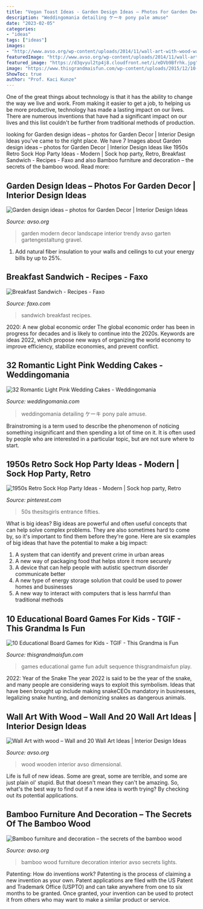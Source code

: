 ```yaml
---
title: "Vegan Toast Ideas - Garden Design Ideas – Photos For Garden Decor"
description: "Weddingomania detailing ケーキ pony pale amuse"
date: "2023-02-05"
categories:
- "ideas"
tags: ["ideas"]
images:
- "http://www.avso.org/wp-content/uploads/2014/11/wall-art-with-wood-wall-and-20-wall-art-ideas-1415701149.jpg"
featuredImage: "http://www.avso.org/wp-content/uploads/2014/11/wall-art-with-wood-wall-and-20-wall-art-ideas-1415701149.jpg"
featured_image: "https://d3qvyul2tp4j8.cloudfront.net/i/eDVb9Bfrhk.jpg"
image: "https://www.thisgrandmaisfun.com/wp-content/uploads/2015/12/10-educational-board-games-for-kids-1.jpg"
ShowToc: true
author: "Prof. Kaci Kunze"
---
```



One of the great things about technology is that it has the ability to change the way we live and work. From making it easier to get a job, to helping us be more productive, technology has made a lasting impact on our lives. There are numerous inventions that have had a significant impact on our lives and this list couldn't be further from traditional methods of production.

	

		
looking for Garden design ideas – photos for Garden Decor | Interior Design Ideas you've came to the right place. We have 7 Images about Garden design ideas – photos for Garden Decor | Interior Design Ideas like 1950s Retro Sock Hop Party Ideas - Modern | Sock hop party, Retro, Breakfast Sandwich - Recipes - Faxo and also Bamboo furniture and decoration – the secrets of the bamboo wood. Read more:
		
    
## Garden Design Ideas – Photos For Garden Decor | Interior Design Ideas

<img loading=lazy src="http://www.avso.org/wp-content/uploads/2014/11/garden-design-ideas-photos-for-garden-decor-1415699180.jpg" onerror="this.onerror=null;this.src='https://tse3.mm.bing.net/th?id=OIP.0lhPYSelw8ca63hxsNxl4AHaLG&amp;pid=15.1';" alt="Garden design ideas – photos for Garden Decor | Interior Design Ideas">

_Source: avso.org_

>garden modern decor landscape interior trendy avso garten gartengestaltung gravel. 

	

1. Add natural fiber insulation to your walls and ceilings to cut your energy bills by up to 25%.

    
## Breakfast Sandwich - Recipes - Faxo

<img loading=lazy src="https://d3qvyul2tp4j8.cloudfront.net/i/eDVb9Bfrhk.jpg" onerror="this.onerror=null;this.src='https://tse4.mm.bing.net/th?id=OIP.4E7RgG2uCummmrkbgj-zJAAAAA&amp;pid=15.1';" alt="Breakfast Sandwich - Recipes - Faxo">

_Source: faxo.com_

>sandwich breakfast recipes. 

	

2020: A new global economic order
The global economic order has been in progress for decades and is likely to continue into the 2020s. Keywords are ideas 2022, which propose new ways of organizing the world economy to improve efficiency, stabilize economies, and prevent conflict.

    
## 32 Romantic Light Pink Wedding Cakes - Weddingomania

<img loading=lazy src="https://i.weddingomania.com/32-romantic-light-pink-wedding-cakes-30-500x682.jpg" onerror="this.onerror=null;this.src='https://tse1.mm.bing.net/th?id=OIP.kUkHndZvpV4Eo580xtA9gwHaKG&amp;pid=15.1';" alt="32 Romantic Light Pink Wedding Cakes - Weddingomania">

_Source: weddingomania.com_

>weddingomania detailing ケーキ pony pale amuse. 

	

Brainstroming is a term used to describe the phenomenon of noticing something insignificant and then spending a lot of time on it. It is often used by people who are interested in a particular topic, but are not sure where to start.

    
## 1950s Retro Sock Hop Party Ideas - Modern | Sock Hop Party, Retro

<img loading=lazy src="https://i.pinimg.com/736x/63/b5/98/63b598a860383e12f5647d5e887ccbe7.jpg" onerror="this.onerror=null;this.src='https://tse1.mm.bing.net/th?id=OIP.SsCawt2CrxoEBCsCE_JF8AHaLH&amp;pid=15.1';" alt="1950s Retro Sock Hop Party Ideas - Modern | Sock hop party, Retro">

_Source: pinterest.com_

>50s thesitsgirls entrance fifties. 

	

What is big ideas?
Big ideas are powerful and often useful concepts that can help solve complex problems. They are also sometimes hard to come by, so it's important to find them before they're gone. Here are six examples of big ideas that have the potential to make a big impact:
1. A system that can identify and prevent crime in urban areas 
2. A new way of packaging food that helps store it more securely 
3. A device that can help people with autistic spectrum disorder communicate better 
4. A new type of energy storage solution that could be used to power homes and businesses 
5. A new way to interact with computers that is less harmful than traditional methods 

    
## 10 Educational Board Games For Kids - TGIF - This Grandma Is Fun

<img loading=lazy src="https://www.thisgrandmaisfun.com/wp-content/uploads/2015/12/10-educational-board-games-for-kids-1.jpg" onerror="this.onerror=null;this.src='https://tse3.mm.bing.net/th?id=OIP.lj_Szsnp9PuVXkUVG_CzqwHaO0&amp;pid=15.1';" alt="10 Educational Board Games for Kids - TGIF - This Grandma is Fun">

_Source: thisgrandmaisfun.com_

>games educational game fun adult sequence thisgrandmaisfun play. 

	

2022: Year of the Snake
The year 2022 is said to be the year of the snake, and many people are considering ways to exploit this symbolism. Ideas that have been brought up include making snakeCEOs mandatory in businesses, legalizing snake hunting, and demonizing snakes as dangerous animals.

    
## Wall Art With Wood – Wall And 20 Wall Art Ideas | Interior Design Ideas

<img loading=lazy src="http://www.avso.org/wp-content/uploads/2014/11/wall-art-with-wood-wall-and-20-wall-art-ideas-1415701149.jpg" onerror="this.onerror=null;this.src='https://tse3.mm.bing.net/th?id=OIP.62qPu2VcqhZwUGDKIILQSAHaHa&amp;pid=15.1';" alt="Wall Art with wood – Wall and 20 Wall Art Ideas | Interior Design Ideas">

_Source: avso.org_

>wood wooden interior avso dimensional. 

	

Life is full of new ideas. Some are great, some are terrible, and some are just plain ol' stupid. But that doesn't mean they can't be amazing. So, what's the best way to find out if a new idea is worth trying? By checking out its potential applications.

    
## Bamboo Furniture And Decoration – The Secrets Of The Bamboo Wood

<img loading=lazy src="http://www.avso.org/wp-content/uploads/2014/11/bamboo-furniture-and-decoration-the-secrets-of-the-bamboo-wood-1415267081.jpg" onerror="this.onerror=null;this.src='https://tse3.mm.bing.net/th?id=OIP.8YB29esiySL3qiZ-ztEurQHaLH&amp;pid=15.1';" alt="Bamboo furniture and decoration – the secrets of the bamboo wood">

_Source: avso.org_

>bamboo wood furniture decoration interior avso secrets lights. 

	

Patenting: How do inventions work?
Patenting is the process of claiming a new invention as your own. Patent applications are filed with the US Patent and Trademark Office (USPTO) and can take anywhere from one to six months to be granted. Once granted, your invention can be used to protect it from others who may want to make a similar product or service.

